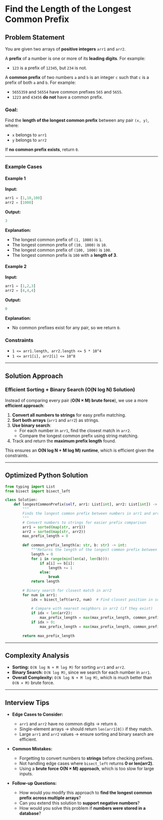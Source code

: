 # Find the Length of the Longest Common Prefix

## Problem Statement
You are given two arrays of **positive integers** `arr1` and `arr2`.

A **prefix** of a number is one or more of its **leading digits**. For example:
- `123` is a prefix of `12345`, but `234` is not.

A **common prefix** of two numbers `a` and `b` is an integer `c` such that `c` is a prefix of both `a` and `b`. For example:
- `5655359` and `56554` have common prefixes `565` and `5655`.
- `1223` and `43456` **do not** have a common prefix.

### **Goal:**
Find the **length of the longest common prefix** between any pair `(x, y)`, where:
- `x` belongs to `arr1`
- `y` belongs to `arr2`

If **no common prefix exists**, return `0`.

---

### Example Cases
#### Example 1
**Input:**
```python
arr1 = [1,10,100]
arr2 = [1000]
```
**Output:**
```python
3
```
**Explanation:**
- The longest common prefix of `(1, 1000)` is `1`.
- The longest common prefix of `(10, 1000)` is `10`.
- The longest common prefix of `(100, 1000)` is `100`.
- The longest common prefix is `100` with a **length of 3**.

#### Example 2
**Input:**
```python
arr1 = [1,2,3]
arr2 = [4,4,4]
```
**Output:**
```python
0
```
**Explanation:**
- No common prefixes exist for any pair, so we return `0`.

### Constraints
- `1 <= arr1.length, arr2.length <= 5 * 10^4`
- `1 <= arr1[i], arr2[i] <= 10^8`

---

## Solution Approach
### **Efficient Sorting + Binary Search (O(N log N) Solution)**
Instead of comparing every pair (**O(N × M) brute force**), we use a more **efficient approach**:

1. **Convert all numbers to strings** for easy prefix matching.
2. **Sort both arrays** (`arr1` and `arr2`) as strings.
3. **Use binary search**:
   - For each number in `arr1`, find the closest match in `arr2`.
   - Compare the longest common prefix using string matching.
4. Track and return the **maximum prefix length** found.

This ensures an **O(N log N + M log M) runtime**, which is efficient given the constraints.

---

## Optimized Python Solution
```python
from typing import List
from bisect import bisect_left

class Solution:
    def longestCommonPrefix(self, arr1: List[int], arr2: List[int]) -> int:
        """
        Finds the longest common prefix between numbers in arr1 and arr2.
        """
        # Convert numbers to strings for easier prefix comparison
        arr1 = sorted(map(str, arr1))
        arr2 = sorted(map(str, arr2))
        max_prefix_length = 0
        
        def common_prefix_length(a: str, b: str) -> int:
            """Returns the length of the longest common prefix between two strings."""
            length = 0
            for i in range(min(len(a), len(b))):
                if a[i] == b[i]:
                    length += 1
                else:
                    break
            return length
        
        # Binary search for closest match in arr2
        for num in arr1:
            idx = bisect_left(arr2, num)  # Find closest position in sorted arr2
            
            # Compare with nearest neighbors in arr2 (if they exist)
            if idx < len(arr2):
                max_prefix_length = max(max_prefix_length, common_prefix_length(num, arr2[idx]))
            if idx > 0:
                max_prefix_length = max(max_prefix_length, common_prefix_length(num, arr2[idx - 1]))
        
        return max_prefix_length
```

---

## Complexity Analysis
- **Sorting:** `O(N log N + M log M)` for sorting `arr1` and `arr2`.
- **Binary Search:** `O(N log M)`, since we search for each number in `arr1`.
- **Overall Complexity:** `O(N log N + M log M)`, which is much better than `O(N × M)` brute force.

---

## Interview Tips
- **Edge Cases to Consider:**
  - `arr1` and `arr2` have no common digits → return `0`.
  - Single-element arrays → should return `len(arr1[0])` if they match.
  - Large `arr1` and `arr2` values → ensure sorting and binary search are efficient.

- **Common Mistakes:**
  - Forgetting to convert numbers to **strings** before checking prefixes.
  - Not handling edge cases where `bisect_left` returns **0 or len(arr2)**.
  - Using a **brute force O(N × M) approach**, which is too slow for large inputs.

- **Follow-up Questions:**
  - How would you modify this approach to **find the longest common prefix across multiple arrays**?
  - Can you extend this solution to **support negative numbers**?
  - How would you solve this problem if **numbers were stored in a database**?
